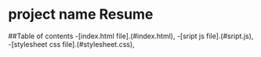 # project name Resume


##Table of contents
 -[index.html file].(#index.html),
 -[sript js file].(#sript.js),
 -[stylesheet css file].(#stylesheet.css),
 
 


